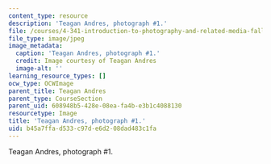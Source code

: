 ```yaml
---
content_type: resource
description: 'Teagan Andres, photograph #1.'
file: /courses/4-341-introduction-to-photography-and-related-media-fall-2007/b45a7ffad533c97de6d208dad483c1fa_andres1.jpg
file_type: image/jpeg
image_metadata:
  caption: 'Teagan Andres, photograph #1.'
  credit: Image courtesy of Teagan Andres
  image-alt: ''
learning_resource_types: []
ocw_type: OCWImage
parent_title: Teagan Andres
parent_type: CourseSection
parent_uid: 608948b5-428e-08ea-fa4b-e3b1c4088130
resourcetype: Image
title: 'Teagan Andres, photograph #1.'
uid: b45a7ffa-d533-c97d-e6d2-08dad483c1fa
---
```

Teagan Andres, photograph #1.

